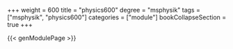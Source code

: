 +++
weight = 600
title = "physics600"
degree = "msphysik"
tags = ["msphysik", "physics600"]
categories = ["module"]
bookCollapseSection = true
+++

{{< genModulePage >}}
